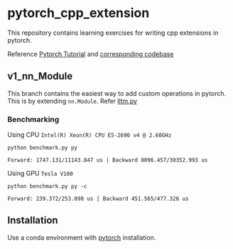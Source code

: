 # pytorch_cpp_extension
This repository contains learning exercises for writing cpp extensions in pytorch.  

Reference [Pytorch Tutorial](https://pytorch.org/tutorials/advanced/cpp_extension.html#custom-c-and-cuda-extensions) and [corresponding codebase](https://github.com/pytorch/extension-cpp)

## v1_nn_Module

This branch contains the easiest way to add custom operations in pytorch. This is by extending `nn.Module`. Refer [lltm.py](./python/lltm.py)

### Benchmarking

Using CPU `Intel(R) Xeon(R) CPU E5-2690 v4 @ 2.60GHz`

```
python benchmark.py py

Forward: 1747.131/11143.847 us | Backward 8096.457/30352.993 us
```

Using GPU `Tesla V100`

```
python benchmark.py py -c

Forward: 239.372/253.098 us | Backward 451.565/477.326 us
```


## Installation

Use a conda environment with [pytorch](https://pytorch.org/) installation.
